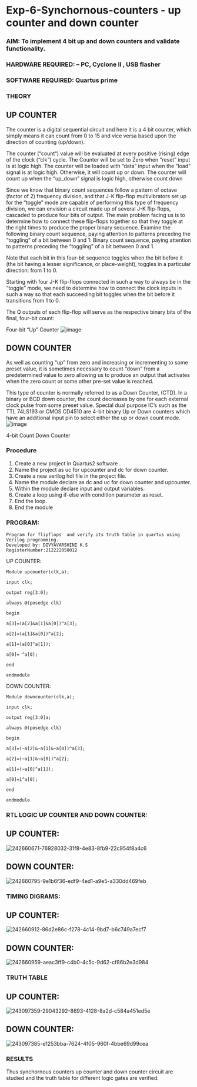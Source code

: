 # Exp-6-Synchornous-counters - up counter and down counter 
### AIM: To implement 4 bit up and down counters and validate  functionality.
### HARDWARE REQUIRED:  – PC, Cyclone II , USB flasher
### SOFTWARE REQUIRED:   Quartus prime
### THEORY 

## UP COUNTER 
The counter is a digital sequential circuit and here it is a 4 bit counter, which simply means it can count from 0 to 15 and vice versa based upon the direction of counting (up/down). 

The counter (“count“) value will be evaluated at every positive (rising) edge of the clock (“clk“) cycle.
The Counter will be set to Zero when “reset” input is at logic high.
The counter will be loaded with “data” input when the “load” signal is at logic high. Otherwise, it will count up or down.
The counter will count up when the “up_down” signal is logic high, otherwise count down

Since we know that binary count sequences follow a pattern of octave (factor of 2) frequency division, and that J-K flip-flop multivibrators set up for the “toggle” mode are capable of performing this type of frequency division, we can envision a circuit made up of several J-K flip-flops, cascaded to produce four bits of output.
The main problem facing us is to determine how to connect these flip-flops together so that they toggle at the right times to produce the proper binary sequence.
Examine the following binary count sequence, paying attention to patterns preceding the “toggling” of a bit between 0 and 1:
Binary count sequence, paying attention to patterns preceding the “toggling” of a bit between 0 and 1.

Note that each bit in this four-bit sequence toggles when the bit before it (the bit having a lesser significance, or place-weight), toggles in a particular direction: from 1 to 0.



 
 

Starting with four J-K flip-flops connected in such a way to always be in the “toggle” mode, we need to determine how to connect the clock inputs in such a way so that each succeeding bit toggles when the bit before it transitions from 1 to 0.

The Q outputs of each flip-flop will serve as the respective binary bits of the final, four-bit count:

 
 

Four-bit “Up” Counter
![image](https://user-images.githubusercontent.com/36288975/169644758-b2f4339d-9532-40c5-af40-8f4f8c942e2c.png)



## DOWN COUNTER 

As well as counting “up” from zero and increasing or incrementing to some preset value, it is sometimes necessary to count “down” from a predetermined value to zero allowing us to produce an output that activates when the zero count or some other pre-set value is reached.

This type of counter is normally referred to as a Down Counter, (CTD). In a binary or BCD down counter, the count decreases by one for each external clock pulse from some preset value. Special dual purpose IC’s such as the TTL 74LS193 or CMOS CD4510 are 4-bit binary Up or Down counters which have an additional input pin to select either the up or down count mode.
![image](https://user-images.githubusercontent.com/36288975/169644844-1a14e123-7228-4ed8-81a9-eb937dff4ac8.png)


4-bit Count Down Counter
### Procedure

1. Create a new project in Quartus2 software .
2. Name the project as uc for upcounter and dc for down counter.
3. Create a new verilog hdl file in the project file.
4. Name the module declare as dc and uc for down counter and upcounter.
5. Within the module declare input and output variables.
6. Create a loop using if-else with condition parameter as reset.
7. End the loop.
8. End the module

### PROGRAM:
```
Program for flipflops  and verify its truth table in quartus using Verilog programming.
Developed by: DIVYAVARSHINI K.S
RegisterNumber:212222050012
```
UP COUNTER:
```
Module upcounter(clk,a);

input clk;

output reg[3:0];

always @(posedge clk)

begin

a[3]=(a[2]&a[1]&a[0])^a[3];

a[2]=(a[1]&a[0])^a[2];

a[1]=(a[0]^a[1]);

a[0]= ^a[0];

end

endmodule
```
DOWN COUNTER:
```
Module downcounter(clk,a);

input clk;

output reg[3:0]a;

always @(posedge clk)

begin

a[3]=(~a[2]&~a[1]&~a[0])^a[3];

a[2]=(~a[1]&~a[0])^a[2];

a[1]=(~a[0]^a[1]);

a[0]=1^a[0];

end

endmodule
```
### RTL LOGIC UP COUNTER AND DOWN COUNTER:  

## UP COUNTER: 

![242660671-76928032-31f8-4e83-8fb9-22c954f8a4c6](https://github.com/divyavarshiniEEE/Exp-7-Synchornous-counters-/assets/128978058/bf2999c0-6bec-47f6-915f-b636aeda4576)

## DOWN COUNTER:
![242660795-9e1b6f36-edf9-4ed1-a9e5-a330dd469feb](https://github.com/divyavarshiniEEE/Exp-7-Synchornous-counters-/assets/128978058/f9f7346d-aaf2-470e-9547-9c05a71689b3)


### TIMING DIGRAMS: 

## UP COUNTER:
![242660912-86d2e86c-f278-4c14-9bd7-b6c749a7ecf7](https://github.com/divyavarshiniEEE/Exp-7-Synchornous-counters-/assets/128978058/ba044594-b7e9-4289-9580-cf048d003b85)
## DOWN COUNTER:
![242660959-aeac3ff9-c4b0-4c5c-9d62-cf86b2e3d984](https://github.com/divyavarshiniEEE/Exp-7-Synchornous-counters-/assets/128978058/10d8818b-ae16-4829-88b0-c6586fe01ba8)

### TRUTH TABLE 

## UP COUNTER:

![243097359-29043292-8693-4128-8a2d-c584a451ed5e](https://github.com/divyavarshiniEEE/Exp-7-Synchornous-counters-/assets/128978058/fe5c6e0f-b1d0-49ba-97fc-a9843ff1e42a)
## DOWN COUNTER:

![243097385-e1253bba-7624-4f05-960f-4bbe69d99cea](https://github.com/divyavarshiniEEE/Exp-7-Synchornous-counters-/assets/128978058/03ace885-dd9a-47ac-8ecd-392886805052)

### RESULTS 
Thus synchornous counters up counter and down counter circuit are studied and the truth table for different logic gates are verified.
